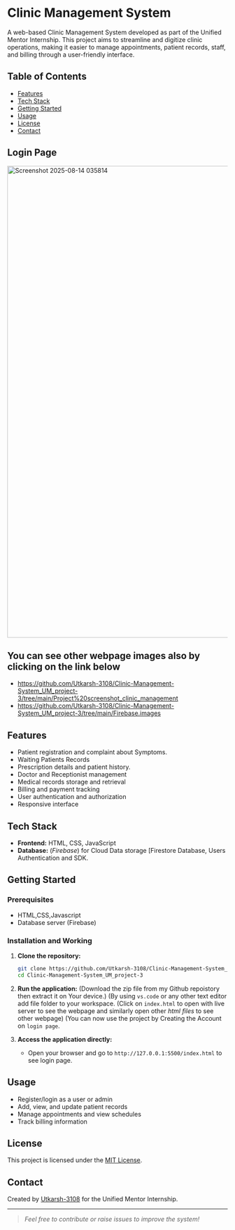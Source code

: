# Clinic Management System

A web-based Clinic Management System developed as part of the Unified Mentor Internship. This project aims to streamline and digitize clinic operations, making it easier to manage appointments, patient records, staff, and billing through a user-friendly interface.

## Table of Contents

- [Features](#features)
- [Tech Stack](#tech-stack)
- [Getting Started](#getting-started)
- [Usage](#usage)
- [License](#license)
- [Contact](#contact)
  
 ## Login Page
<img width="1919" height="1079" alt="Screenshot 2025-08-14 035814" src="https://github.com/user-attachments/assets/fbd606de-079f-4123-b106-ef70e7f4c8b2" />

## You can see other webpage images also by clicking on the link below

- https://github.com/Utkarsh-3108/Clinic-Management-System_UM_project-3/tree/main/Project%20screenshot_clinic_management
- https://github.com/Utkarsh-3108/Clinic-Management-System_UM_project-3/tree/main/Firebase.images

## Features

- Patient registration and complaint about Symptoms.
- Waiting Patients Records
- Prescription details and patient history.
- Doctor and Receptionist management
- Medical records storage and retrieval
- Billing and payment tracking
- User authentication and authorization
- Responsive interface

## Tech Stack

- **Frontend:** HTML, CSS, JavaScript
- **Database:** (*Firebase*) for Cloud Data storage [Firestore Database, Users Authentication and SDK.

## Getting Started

### Prerequisites

- HTML,CSS,Javascript
- Database server (Firebase)

### Installation and Working

1. **Clone the repository:**
   ```bash
   git clone https://github.com/Utkarsh-3108/Clinic-Management-System_UM_project-3.git
   cd Clinic-Management-System_UM_project-3
   ```

2. **Run the application:**
   (Download the zip file from my Github repoistory then extract it on Your device.)
   (By using `vs.code` or any other text editor add file folder to your workspace.
   (Click on `index.html` to open with live server to see the webpage and similarly open other *html files* to see other webpage)
   (You can now use the project by Creating the Account on `login page`.

4. **Access the application directly:**
   - Open your browser and go to `http://127.0.0.1:5500/index.html` to see login page.

## Usage

- Register/login as a user or admin
- Add, view, and update patient records
- Manage appointments and view schedules
- Track billing information

## License

This project is licensed under the [MIT License](LICENSE).

## Contact

Created by [Utkarsh-3108](https://github.com/Utkarsh-3108) for the Unified Mentor Internship.

---

> _Feel free to contribute or raise issues to improve the system!_
